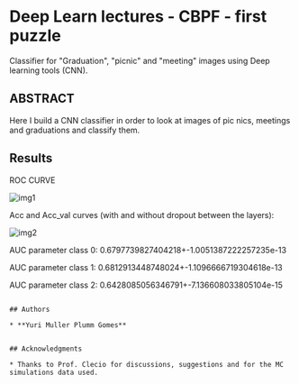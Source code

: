 
# Deep Learn lectures - CBPF - first puzzle

Classifier for "Graduation", "picnic" and "meeting" images using Deep learning tools (CNN).  

## ABSTRACT

Here I build a CNN classifier in order to look at images of pic nics, meetings and graduations and classify them.

## Results

ROC CURVE 

![img1](https://user-images.githubusercontent.com/37218817/46364880-6f7c5200-c64d-11e8-9fa0-ffbf53f30b7d.png)

Acc and Acc_val curves (with and without dropout between the layers):

![img2](https://user-images.githubusercontent.com/37218817/46364913-8622a900-c64d-11e8-80ea-1c4e38f59c03.png)


AUC parameter class 0: 0.6797739827404218+-1.0051387222257235e-13

AUC parameter class 1: 0.6812913448748024+-1.1096666719304618e-13

AUC parameter class 2: 0.6428085056346791+-7.136608033805104e-15

```

## Authors

* **Yuri Muller Plumm Gomes** 


## Acknowledgments

* Thanks to Prof. Clecio for discussions, suggestions and for the MC simulations data used. 
